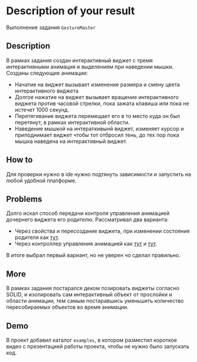 # Description of your result

Выполнение задания ```GestureMaster```

## Description

В рамках задания создан интерактивный виджет с тремя интерактивными анимация и выделением при наведении мышки.
Созданы следующие анимации:

- Начатие на виджет вызывает изменение размера и смену цвета интерактивного виджета
- Долгое нажатие на виджет вызывает вращение интерактивного виджета против часовой стрелки, пока зажата клавиша или пока
  не истечет 1000 секунд.
- Перетягивание виджета перемещает его в то место куда он был перетянут, в рамках интерактивной области.
- Наведение мышкой на интераткивынй виджет, изменяет курсор и приподнимает виджет чтобы тот отбросил тень, до тех пор
  пока мышка наведена на интерактивный виджет.

## How to

Для проверки нужно в ide нужно подтянуть зависимости и запустить на любой удобной платформе.

## Problems

Долго искал способ передачи контроля управления анимацией дочернего виджета его родителю. Рассматривал два варианта:

- Через свойства и пересоздание виджета, при изменении состояния родителя
  как [тут](https://docs.flutter.dev/cookbook/animation/animated-container#interactive-example).
- Через контроллер управления анимацией
  как [тут](https://docs.flutter.dev/ui/animations/tutorial)
  и [тут](https://www.flutterclutter.dev/flutter/tutorials/create-a-controller-for-a-custom-widget/2021/2149/).

В итоге выбрал первый вариант, но не уверен чо сделал правильно.

## More

В рамках задания постарался деком позировать виджеты согласно SOLID, и изолировать сам интерактивный объект от прослойки
и области анимации, тем самым постаравшись уменьшить количество пересобираемых объектов во время анимации.

## Demo

В проект добавил каталог ```examples```, в котором разместил короткое видео с презентацией работы проекта, чтобы не нужно было запускать код.
